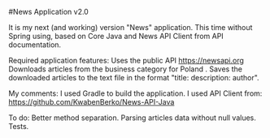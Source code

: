 #News Application v2.0

It is my next (and working) version "News" application. This time without Spring using, based on Core Java and News API Client from API documentation.

Required application features:
Uses the public API https://newsapi.org
Downloads articles from the business category for Poland .
Saves the downloaded articles to the text file in the format "title: description: author".

My comments:
I used Gradle to build the application.
I used API Client from: https://github.com/KwabenBerko/News-API-Java

To do:
Better method separation.
Parsing articles data without null values.
Tests.
